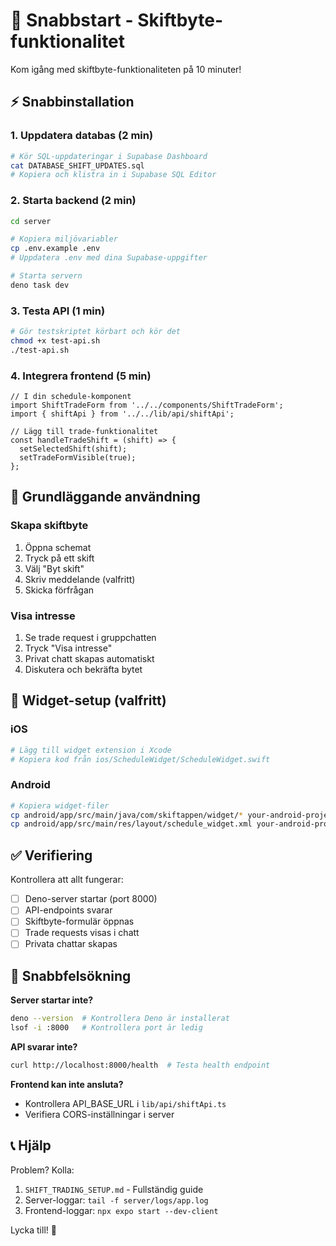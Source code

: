# 🚀 Snabbstart - Skiftbyte-funktionalitet

Kom igång med skiftbyte-funktionaliteten på 10 minuter!

## ⚡ Snabbinstallation

### 1. Uppdatera databas (2 min)
```bash
# Kör SQL-uppdateringar i Supabase Dashboard
cat DATABASE_SHIFT_UPDATES.sql
# Kopiera och klistra in i Supabase SQL Editor
```

### 2. Starta backend (2 min)
```bash
cd server

# Kopiera miljövariabler
cp .env.example .env
# Uppdatera .env med dina Supabase-uppgifter

# Starta servern
deno task dev
```

### 3. Testa API (1 min)
```bash
# Gör testskriptet körbart och kör det
chmod +x test-api.sh
./test-api.sh
```

### 4. Integrera frontend (5 min)
```tsx
// I din schedule-komponent
import ShiftTradeForm from '../../components/ShiftTradeForm';
import { shiftApi } from '../../lib/api/shiftApi';

// Lägg till trade-funktionalitet
const handleTradeShift = (shift) => {
  setSelectedShift(shift);
  setTradeFormVisible(true);
};
```

## 🎯 Grundläggande användning

### Skapa skiftbyte
1. Öppna schemat
2. Tryck på ett skift
3. Välj "Byt skift"
4. Skriv meddelande (valfritt)
5. Skicka förfrågan

### Visa intresse
1. Se trade request i gruppchatten
2. Tryck "Visa intresse"
3. Privat chatt skapas automatiskt
4. Diskutera och bekräfta bytet

## 📱 Widget-setup (valfritt)

### iOS
```bash
# Lägg till widget extension i Xcode
# Kopiera kod från ios/ScheduleWidget/ScheduleWidget.swift
```

### Android
```bash
# Kopiera widget-filer
cp android/app/src/main/java/com/skiftappen/widget/* your-android-project/
cp android/app/src/main/res/layout/schedule_widget.xml your-android-project/
```

## ✅ Verifiering

Kontrollera att allt fungerar:
- [ ] Deno-server startar (port 8000)
- [ ] API-endpoints svarar
- [ ] Skiftbyte-formulär öppnas
- [ ] Trade requests visas i chatt
- [ ] Privata chattar skapas

## 🔧 Snabbfelsökning

**Server startar inte?**
```bash
deno --version  # Kontrollera Deno är installerat
lsof -i :8000   # Kontrollera port är ledig
```

**API svarar inte?**
```bash
curl http://localhost:8000/health  # Testa health endpoint
```

**Frontend kan inte ansluta?**
- Kontrollera API_BASE_URL i `lib/api/shiftApi.ts`
- Verifiera CORS-inställningar i server

## 📞 Hjälp

Problem? Kolla:
1. `SHIFT_TRADING_SETUP.md` - Fullständig guide
2. Server-loggar: `tail -f server/logs/app.log`
3. Frontend-loggar: `npx expo start --dev-client`

Lycka till! 🎉